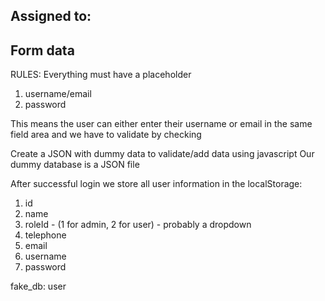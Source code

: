 ## Assigned to: 
## Form data
RULES: Everything must have a placeholder
1. username/email
2. password

This means the user can either enter their username or email in the same field area and we have to validate by checking 

Create a JSON with dummy data to validate/add data using javascript
Our dummy database is a JSON file

After successful login we store all user information in the localStorage:
1. id
2. name
3. roleId - (1 for admin, 2 for user) - probably a dropdown
4. telephone 
5. email
6. username
7. password

fake_db: user